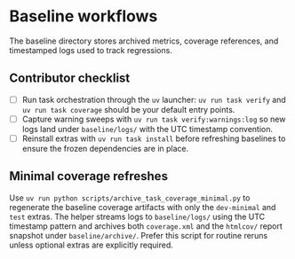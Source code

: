 # Baseline workflows

The baseline directory stores archived metrics, coverage references, and
timestamped logs used to track regressions.

## Contributor checklist

- [ ] Run task orchestration through the `uv` launcher: `uv run task verify` and
      `uv run task coverage` should be your default entry points.
- [ ] Capture warning sweeps with `uv run task verify:warnings:log` so new logs
      land under `baseline/logs/` with the UTC timestamp convention.
- [ ] Reinstall extras with `uv run task install` before refreshing baselines to
      ensure the frozen dependencies are in place.

## Minimal coverage refreshes

Use `uv run python scripts/archive_task_coverage_minimal.py` to regenerate the
baseline coverage artifacts with only the `dev-minimal` and `test` extras. The
helper streams logs to `baseline/logs/` using the UTC timestamp pattern and
archives both `coverage.xml` and the `htmlcov/` report snapshot under
`baseline/archive/`. Prefer this script for routine reruns unless optional
extras are explicitly required.
